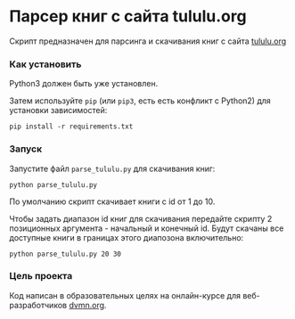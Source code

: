 # Парсер книг с сайта tululu.org

Скрипт предназначен для парсинга и скачивания книг с сайта [tululu.org](https://tululu.org)

### Как установить

Python3 должен быть уже установлен.

Затем используйте `pip` (или `pip3`, есть есть конфликт с Python2) для установки зависимостей:
```
pip install -r requirements.txt
```

### Запуск

Запустите файл `parse_tululu.py` для скачивания книг:
```
python parse_tululu.py
```
По умолчанию скрипт скачивает книги с id от 1 до 10.

Чтобы задать диапазон id книг для скачивания передайте скрипту 2 позиционных аргумента - начальный и конечный id. Будут скачаны все доступные книги в границах этого диапозона включительно:
```
python parse_tululu.py 20 30
```

### Цель проекта

Код написан в образовательных целях на онлайн-курсе для веб-разработчиков [dvmn.org](https://dvmn.org/).

